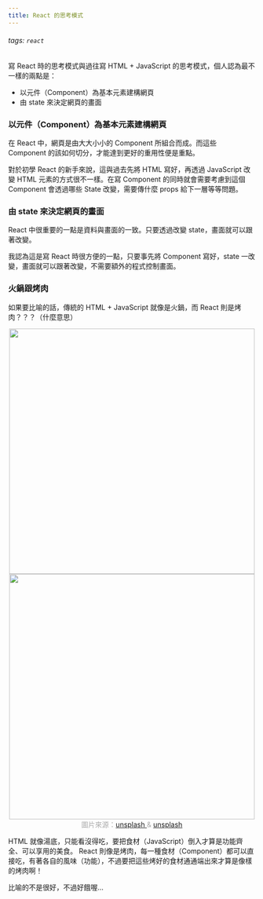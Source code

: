 ```yaml
---
title: React 的思考模式
---
```

###### tags: `react`

寫 React 時的思考模式與過往寫 HTML + JavaScript 的思考模式，個人認為最不一樣的兩點是：
- 以元件（Component）為基本元素建構網頁
- 由 state 來決定網頁的畫面
### 以元件（Component）為基本元素建構網頁
在 React 中，網頁是由大大小小的 Component 所組合而成。而這些 Component 的該如何切分，才能達到更好的重用性便是重點。

對於初學 React 的新手來說，這與過去先將 HTML 寫好，再透過 JavaScript 改變 HTML 元素的方式很不一樣。在寫 Component 的同時就會需要考慮到這個 Component 會透過哪些 State 改變，需要傳什麼 props 給下一層等等問題。
### 由 state 來決定網頁的畫面
React 中很重要的一點是資料與畫面的一致。只要透過改變 state，畫面就可以跟著改變。

我認為這是寫 React 時很方便的一點，只要事先將 Component 寫好，state 一改變，畫面就可以跟著改變，不需要額外的程式控制畫面。

### 火鍋跟烤肉
如果要比喻的話，傳統的 HTML + JavaScript 就像是火鍋，而 React 則是烤肉？？？（什麼意思）
<center>
<img src="https://images.unsplash.com/photo-1584509171119-9054d2d7d9a7?ixlib=rb-1.2.1&ixid=MnwxMjA3fDB8MHxwaG90by1wYWdlfHx8fGVufDB8fHx8&auto=format&fit=crop&w=2535&q=80" height=500 /><img src="https://images.unsplash.com/photo-1555939594-58d7cb561ad1?ixid=MnwxMjA3fDB8MHxwaG90by1wYWdlfHx8fGVufDB8fHx8&ixlib=rb-1.2.1&auto=format&fit=crop&w=687&q=80" height=500 />
</center>
<center><font color=#A9A9A9>圖片來源：</font><a href="https://unsplash.com/photos/BlUxJx3eNp0">unsplash </a> <font color=#A9A9A9>&</font> <a href="https://unsplash.com/photos/UC0HZdUitWY">unsplash</a>
</center>

HTML 就像湯底，只能看沒得吃，要把食材（JavaScript）倒入才算是功能齊全、可以享用的美食。
React 則像是烤肉，每一種食材（Component）都可以直接吃，有著各自的風味（功能），不過要把這些烤好的食材通通端出來才算是像樣的烤肉啊！

比喻的不是很好，不過好餓喔...
